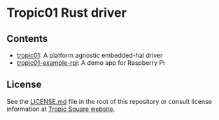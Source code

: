 # Tropic01 Rust driver

## Contents

- [tropic01](tropic01/README.md): A platform agnostic embedded-hal driver
- [tropic01-example-rpi](tropic01-example-rpi/README.md): A demo app for Raspberry Pi

## License

See the [LICENSE.md](LICENSE.md) file in the root of this repository or consult license information at [Tropic Square website](http:/tropicsquare.com/license).
